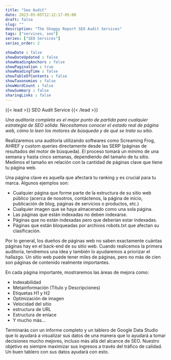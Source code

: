 ```yaml
---
title: "Seo Audit"
date: 2023-05-05T12:12:17-05:00
draft: false
slug: ""
description: "The Shaggy Report SEO Audit Services"
tags: ["services, seo"]
series: ["SEO Services"]
series_order: 2

showDate : false
showDateUpdated : false
showHeadingAnchors : false
showPagination : true
showReadingTime : false
showTableOfContents : false
showTaxonomies : false 
showWordCount : false
showSummary : false
sharingLinks : false
---
```

{{< lead >}}
SEO Audit Service
{{< /lead >}}

*Una auditoría completa es el mejor punto de partida para cualquier estrategia de SEO sólida. Necesitamos conocer el estado real de página web, cómo lo leen los motores de búsqueda y de qué se trata su sitio.*


Realizaremos una auditoría utilizando softwares como Screaming Frog, AHREF y custom queries directamente desde las SERP (páginas de resultados del motor de búsqueda). El proceso tomará un mínimo de una semana y hasta cinco semanas, dependiendo del tamaño de tu sitio. Medimos el tamaño en relación con la cantidad de páginas clave que tiene tu página web.

Una página clave es aquella que afectará tu ranking y es crucial para tu marca. Algunos ejemplos son:

* Cualquier página que forme parte de la estructura de su sitio web público (acerca de nosotros, contáctenos, la página de inicio, publicación de blog, páginas de servicios o productos, etc.)
* Cualquier imagen que se haya almacenado como una sola página.
* Las páginas que están indexadas no deben indexarse.
* Páginas que no están indexadas pero que deberían estar indexadas.
* Páginas que están bloqueadas por archivos robots.txt que afectan su clasificación.

Por lo general, los dueños de páginas web no saben exactamente cuántas páginas hay en el back-end de su sitio web. Cuando realicemos la primera auditoría, tendremos una idea y también lo ayudaremos a priorizar el hallazgo. Un sitio web puede tener miles de páginas, pero no más de cien son páginas de contenido realmente importantes.

En cada página importante, mostraremos las áreas de mejora como:
* Indexabilidad
* Metainformación (Título y Descripciones)
* Etiquetas H1 y H2
* Optimización de imagen
* Velocidad del sitio
* estructura de URL
* Estructura de enlace
* Y mucho más...

Terminarás con un informe completo y un tablero de Google Data Studio que lo ayudará a visualizar sus datos de una manera que lo ayudará a tomar decisiones mucho mejores, incluso más allá del alcance de SEO. Nuestro objetivo es siempre maximizar sus ingresos a través del tráfico de calidad. Un buen tablero con sus datos ayudará con esto.
